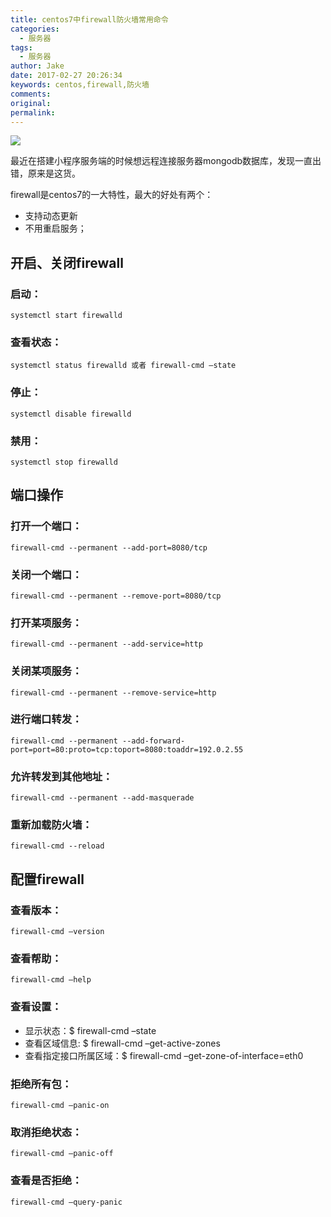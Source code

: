 ```yaml
---
title: centos7中firewall防火墙常用命令
categories:
  - 服务器
tags:
  - 服务器
author: Jake
date: 2017-02-27 20:26:34
keywords: centos,firewall,防火墙
comments:
original:
permalink:
---
```


![](/images/firewall/firewall%202.jpeg)

<!--more-->

最近在搭建小程序服务端的时候想远程连接服务器mongodb数据库，发现一直出错，原来是这货。

firewall是centos7的一大特性，最大的好处有两个：

* 支持动态更新
* 不用重启服务；

## 开启、关闭firewall
### 启动：

	systemctl start firewalld

### 查看状态：

	systemctl status firewalld 或者 firewall-cmd –state

### 停止：

	systemctl disable firewalld

### 禁用：

	systemctl stop firewalld


## 端口操作
### 打开一个端口：
	firewall-cmd --permanent --add-port=8080/tcp

### 关闭一个端口：
	firewall-cmd --permanent --remove-port=8080/tcp

### 打开某项服务： 
	firewall-cmd --permanent --add-service=http

### 关闭某项服务： 
	firewall-cmd --permanent --remove-service=http

### 进行端口转发： 
	firewall-cmd --permanent --add-forward-port=port=80:proto=tcp:toport=8080:toaddr=192.0.2.55

### 允许转发到其他地址：
	firewall-cmd --permanent --add-masquerade

### 重新加载防火墙：
	firewall-cmd --reload

## 配置firewall
### 查看版本：
	firewall-cmd –version

### 查看帮助：
	firewall-cmd –help

### 查看设置：
* 显示状态：$ firewall-cmd –state
* 查看区域信息: $ firewall-cmd –get-active-zones
* 查看指定接口所属区域：$ firewall-cmd –get-zone-of-interface=eth0

### 拒绝所有包：
	firewall-cmd –panic-on

### 取消拒绝状态：
	firewall-cmd –panic-off

### 查看是否拒绝：
	firewall-cmd –query-panic

